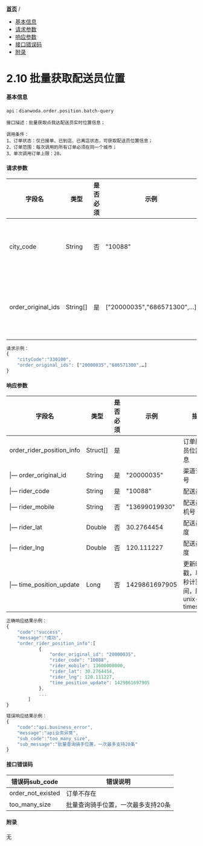 [**首页**](https://open-qa1.dwbops.com/) /


- <a href="#基本信息">基本信息</a>
- <a href="#请求参数">请求参数</a>
- <a href="#响应参数">响应参数</a>
- <a href="#接口错误码">接口错误码</a>
- <a href="#附录">附录</a>


# 2.10 批量获取配送员位置

#### 基本信息
```
api：dianwoda.order.position.batch-query

接口描述：批量获取点我达配送员实时位置信息；

调用条件：
1、订单状态：仅已接单、已到店、已离店状态，可获取配送员位置信息；
2、订单范围：每次调用的所有订单必须在同一个城市；
3、单次调用订单上限：20。
```

#### 请求参数
字段名 | 类型 | 是否必须 | 示例 | 描述
---|---|---|---|---
city\_code|String|否|"10088"|详见附件-行政区划代码
order\_original\_ids|String[]|是|["20000035","686571300",…]|商户订单编号，最多20个

```javascript
请求示例：
{
	"cityCode":"330100",
	"order_original_ids": ["20000035","686571300",…]
}
```

#### 响应参数
字段名 | 类型 | 是否必须 | 示例 | 描述
---|---|---|---|---
order_rider_position_info|Struct[]| 是 ||订单配送员位置信息
&#124;— order\_original\_id|String|是|"20000035"|渠道订单号
&#124;— rider\_code|String|是|"10088"|配送员id
&#124;— rider\_mobile|String|否|"13699019930"|配送员手机号
&#124;— rider\_lat|Double|否|30.2764454|配送员纬度
&#124;— rider\_lng|Double|否|120.111227|配送员经度
&#124;— time\_position\_update|Long|否|1429861697905|更新时间戳，以毫秒计算时间，即unix-timestamp

```javascript
正确响应结果示例：
{
	"code":"success",
	"message":"成功",
	"order_rider_position_info":[
			{
				"order_original_id": "20000035",
				"rider_code": "10088",
				"rider_mobile": 13600000000,
				"rider_lat": 30.2764454,
				"rider_lng": 120.111227,
				"time_position_update": 1429861697905
			},
			...
		]
}
```

```javascript
错误响应结果示例：
{
	"code":"api.business_error",
	"message":"api业务异常",
	"sub_code":"too_many_size",
	"sub_message":"批量查询骑手位置，一次最多支持20条"
}
```


#### 接口错误码
错误码sub_code | 错误说明
---|---|
order\_not\_existed|订单不存在
too\_many\_size|批量查询骑手位置，一次最多支持20条

#### 附录
无


